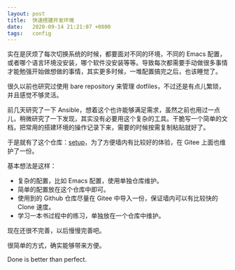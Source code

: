 ```yaml
---
layout: post
title:  快速搭建开发环境
date:   2020-09-14 21:21:07 +0800
tags:   config
---
```


实在是厌烦了每次切换系统的时候，都要面对不同的环境，不同的 Emacs 配置，或者哪个语言环境没安装，哪个软件没安装等等。导致每次都需要手动做很多事情才能勉强开始做想做的事情，其实更多时候，一堆配置搞完之后，也该睡觉了。

很久以前也研究过使用 bare repository 来管理 dotfiles，不过还是有点儿繁琐，并且感觉不够灵活。

前几天研究了一下 Ansible，想着这个也许能够满足需求，虽然之前也用过一点儿，稍微研究了一下发现，其实没有必要用这个复杂的工具。干脆写一个简单的文档，把常用的搭建环境的操作记录下来，需要的时候按需复制粘贴就好了。

于是就有了这个仓库：[setup](https://github.com/liuxueyang/setup)，为了方便墙内有比较好的体验，在 Gitee 上面也维护了一份。

基本想法是这样：

- 复杂的配置，比如 Emacs 配置，使用单独仓库维护。
- 简单的配置放在这个仓库中即可。
- 使用到的 Github 仓库尽量在 Gitee 中导入一份，保证墙内可以有比较快的 Clone 速度。
- 学习一本书过程中的练习，单独放在一个仓库中维护。

现在还很不完善，以后慢慢完善吧。

很简单的方式，确实能够带来方便。

Done is better than perfect.
